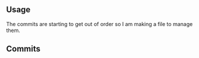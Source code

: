 ## Usage
The commits are starting to get out of order so I am making a file to manage them.
## Commits
